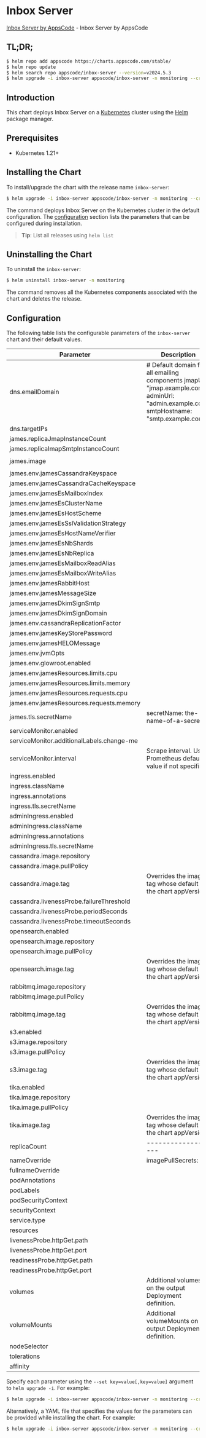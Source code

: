 # Inbox Server

[Inbox Server by AppsCode](https://github.com/ops-center/james-project) - Inbox Server by AppsCode

## TL;DR;

```bash
$ helm repo add appscode https://charts.appscode.com/stable/
$ helm repo update
$ helm search repo appscode/inbox-server --version=v2024.5.3
$ helm upgrade -i inbox-server appscode/inbox-server -n monitoring --create-namespace --version=v2024.5.3
```

## Introduction

This chart deploys Inbox Server on a [Kubernetes](http://kubernetes.io) cluster using the [Helm](https://helm.sh) package manager.

## Prerequisites

- Kubernetes 1.21+

## Installing the Chart

To install/upgrade the chart with the release name `inbox-server`:

```bash
$ helm upgrade -i inbox-server appscode/inbox-server -n monitoring --create-namespace --version=v2024.5.3
```

The command deploys Inbox Server on the Kubernetes cluster in the default configuration. The [configuration](#configuration) section lists the parameters that can be configured during installation.

> **Tip**: List all releases using `helm list`

## Uninstalling the Chart

To uninstall the `inbox-server`:

```bash
$ helm uninstall inbox-server -n monitoring
```

The command removes all the Kubernetes components associated with the chart and deletes the release.

## Configuration

The following table lists the configurable parameters of the `inbox-server` chart and their default values.

|                 Parameter                 |                                                               Description                                                               |                      Default                      |
|-------------------------------------------|-----------------------------------------------------------------------------------------------------------------------------------------|---------------------------------------------------|
| dns.emailDomain                           | # Default domain for all emailing components jmapUrl: "jmap.example.com" adminUrl: "admin.example.com" smtpHostname: "smtp.example.com" | <code>"example.com"</code>                        |
| dns.targetIPs                             |                                                                                                                                         | <code>[]</code>                                   |
| james.replicaJmapInstanceCount            |                                                                                                                                         | <code>1</code>                                    |
| james.replicaImapSmtpInstanceCount        |                                                                                                                                         | <code>1</code>                                    |
| james.image                               |                                                                                                                                         | <code>ghcr.io/appscode/inbox-server:latest</code> |
| james.env.jamesCassandraKeyspace          |                                                                                                                                         | <code>sandbox_james</code>                        |
| james.env.jamesCassandraCacheKeyspace     |                                                                                                                                         | <code>sandbox_james_cache</code>                  |
| james.env.jamesEsMailboxIndex             |                                                                                                                                         | <code>"mailbox_v1"</code>                         |
| james.env.jamesEsClusterName              |                                                                                                                                         | <code>"change-me"</code>                          |
| james.env.jamesEsHostScheme               |                                                                                                                                         | <code>"http"</code>                               |
| james.env.jamesEsSslValidationStrategy    |                                                                                                                                         | <code>"default"</code>                            |
| james.env.jamesEsHostNameVerifier         |                                                                                                                                         | <code>"default"</code>                            |
| james.env.jamesEsNbShards                 |                                                                                                                                         | <code>5</code>                                    |
| james.env.jamesEsNbReplica                |                                                                                                                                         | <code>1</code>                                    |
| james.env.jamesEsMailboxReadAlias         |                                                                                                                                         | <code>"read-mailbox"</code>                       |
| james.env.jamesEsMailboxWriteAlias        |                                                                                                                                         | <code>"write-mailbox"</code>                      |
| james.env.jamesRabbitHost                 |                                                                                                                                         | <code>"inbox-server-rabbitmq"</code>              |
| james.env.jamesMessageSize                |                                                                                                                                         | <code>25M</code>                                  |
| james.env.jamesDkimSignSmtp               |                                                                                                                                         | <code>"dkimselector"</code>                       |
| james.env.jamesDkimSignDomain             |                                                                                                                                         | <code>"mail.example.com"</code>                   |
| james.env.cassandraReplicationFactor      |                                                                                                                                         | <code>1</code>                                    |
| james.env.jamesKeyStorePassword           |                                                                                                                                         | <code>james72laBalle</code>                       |
| james.env.jamesHELOMessage                |                                                                                                                                         | <code>"change-me"</code>                          |
| james.env.jvmOpts                         |                                                                                                                                         | <code>"-Xms3g -Xmx3g"</code>                      |
| james.env.glowroot.enabled                |                                                                                                                                         | <code>false</code>                                |
| james.env.jamesResources.limits.cpu       |                                                                                                                                         | <code>"2000m"</code>                              |
| james.env.jamesResources.limits.memory    |                                                                                                                                         | <code>"4Gi"</code>                                |
| james.env.jamesResources.requests.cpu     |                                                                                                                                         | <code>"1000m"</code>                              |
| james.env.jamesResources.requests.memory  |                                                                                                                                         | <code>"4Gi"</code>                                |
| james.tls.secretName                      | secretName: the-name-of-a-secret                                                                                                        | <code>""</code>                                   |
| serviceMonitor.enabled                    |                                                                                                                                         | <code>false</code>                                |
| serviceMonitor.additionalLabels.change-me |                                                                                                                                         | <code>change-me</code>                            |
| serviceMonitor.interval                   | Scrape interval. Use Prometheus default value if not specified                                                                          | <code>30s</code>                                  |
| ingress.enabled                           |                                                                                                                                         | <code>false</code>                                |
| ingress.className                         |                                                                                                                                         | <code>""</code>                                   |
| ingress.annotations                       |                                                                                                                                         | <code>{}</code>                                   |
| ingress.tls.secretName                    |                                                                                                                                         | <code>the-name-of-a-secret</code>                 |
| adminIngress.enabled                      |                                                                                                                                         | <code>false</code>                                |
| adminIngress.className                    |                                                                                                                                         | <code>""</code>                                   |
| adminIngress.annotations                  |                                                                                                                                         | <code>{}</code>                                   |
| adminIngress.tls.secretName               |                                                                                                                                         | <code>the-name-of-a-secret</code>                 |
| cassandra.image.repository                |                                                                                                                                         | <code>cassandra</code>                            |
| cassandra.image.pullPolicy                |                                                                                                                                         | <code>IfNotPresent</code>                         |
| cassandra.image.tag                       | Overrides the image tag whose default is the chart appVersion.                                                                          | <code>4.1.3</code>                                |
| cassandra.livenessProbe.failureThreshold  |                                                                                                                                         | <code>5</code>                                    |
| cassandra.livenessProbe.periodSeconds     |                                                                                                                                         | <code>3</code>                                    |
| cassandra.livenessProbe.timeoutSeconds    |                                                                                                                                         | <code>20</code>                                   |
| opensearch.enabled                        |                                                                                                                                         | <code>true</code>                                 |
| opensearch.image.repository               |                                                                                                                                         | <code>opensearchproject/opensearch</code>         |
| opensearch.image.pullPolicy               |                                                                                                                                         | <code>IfNotPresent</code>                         |
| opensearch.image.tag                      | Overrides the image tag whose default is the chart appVersion.                                                                          | <code>2.1.0</code>                                |
| rabbitmq.image.repository                 |                                                                                                                                         | <code>rabbitmq</code>                             |
| rabbitmq.image.pullPolicy                 |                                                                                                                                         | <code>IfNotPresent</code>                         |
| rabbitmq.image.tag                        | Overrides the image tag whose default is the chart appVersion.                                                                          | <code>3.12.1-management</code>                    |
| s3.enabled                                |                                                                                                                                         | <code>false</code>                                |
| s3.image.repository                       |                                                                                                                                         | <code>ghcr.io/appscode/cloudserver</code>         |
| s3.image.pullPolicy                       |                                                                                                                                         | <code>IfNotPresent</code>                         |
| s3.image.tag                              | Overrides the image tag whose default is the chart appVersion.                                                                          | <code>8.8.20</code>                               |
| tika.enabled                              |                                                                                                                                         | <code>false</code>                                |
| tika.image.repository                     |                                                                                                                                         | <code>apache/tika</code>                          |
| tika.image.pullPolicy                     |                                                                                                                                         | <code>IfNotPresent</code>                         |
| tika.image.tag                            | Overrides the image tag whose default is the chart appVersion.                                                                          | <code>2.8.0.0</code>                              |
| replicaCount                              | -------------------                                                                                                                     | <code>1</code>                                    |
| nameOverride                              | imagePullSecrets: []                                                                                                                    | <code>""</code>                                   |
| fullnameOverride                          |                                                                                                                                         | <code>""</code>                                   |
| podAnnotations                            |                                                                                                                                         | <code>{}</code>                                   |
| podLabels                                 |                                                                                                                                         | <code>{}</code>                                   |
| podSecurityContext                        |                                                                                                                                         | <code>{}</code>                                   |
| securityContext                           |                                                                                                                                         | <code>{}</code>                                   |
| service.type                              |                                                                                                                                         | <code>ClusterIP</code>                            |
| resources                                 |                                                                                                                                         | <code>{}</code>                                   |
| livenessProbe.httpGet.path                |                                                                                                                                         | <code>/</code>                                    |
| livenessProbe.httpGet.port                |                                                                                                                                         | <code>http</code>                                 |
| readinessProbe.httpGet.path               |                                                                                                                                         | <code>/</code>                                    |
| readinessProbe.httpGet.port               |                                                                                                                                         | <code>http</code>                                 |
| volumes                                   | Additional volumes on the output Deployment definition.                                                                                 | <code>[]</code>                                   |
| volumeMounts                              | Additional volumeMounts on the output Deployment definition.                                                                            | <code>[]</code>                                   |
| nodeSelector                              |                                                                                                                                         | <code>{}</code>                                   |
| tolerations                               |                                                                                                                                         | <code>[]</code>                                   |
| affinity                                  |                                                                                                                                         | <code>{}</code>                                   |


Specify each parameter using the `--set key=value[,key=value]` argument to `helm upgrade -i`. For example:

```bash
$ helm upgrade -i inbox-server appscode/inbox-server -n monitoring --create-namespace --version=v2024.5.3 --set dns.emailDomain="example.com"
```

Alternatively, a YAML file that specifies the values for the parameters can be provided while
installing the chart. For example:

```bash
$ helm upgrade -i inbox-server appscode/inbox-server -n monitoring --create-namespace --version=v2024.5.3 --values values.yaml
```
